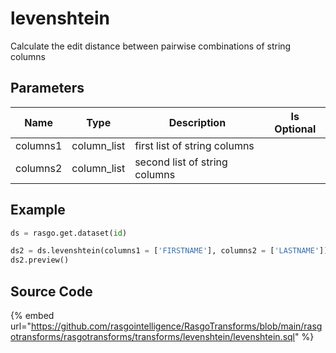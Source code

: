 

# levenshtein

Calculate the edit distance between pairwise combinations of string columns

## Parameters

|   Name   |    Type     |          Description          | Is Optional |
| -------- | ----------- | ----------------------------- | ----------- |
| columns1 | column_list | first list of string columns  |             |
| columns2 | column_list | second list of string columns |             |


## Example

```python
ds = rasgo.get.dataset(id)

ds2 = ds.levenshtein(columns1 = ['FIRSTNAME'], columns2 = ['LASTNAME'])
ds2.preview()
```

## Source Code

{% embed url="https://github.com/rasgointelligence/RasgoTransforms/blob/main/rasgotransforms/rasgotransforms/transforms/levenshtein/levenshtein.sql" %}

